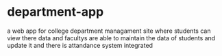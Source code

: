 # department-app
a web app for college department managament site where students can view there data and facultys are able to maintain the data of students and update it and there is attandance system integrated 
